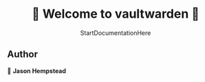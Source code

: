 <h1 align=center>
👋 Welcome to vaultwarden 👋
</h1>
<p align=center>
StartDocumentationHere
</p>
  
## Author  

👤 **Jason Hempstead**  
